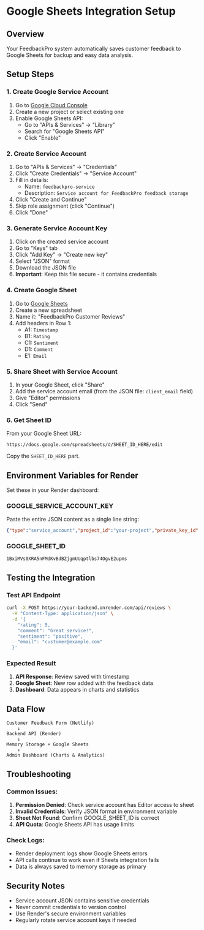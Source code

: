 # Google Sheets Integration Setup

## Overview
Your FeedbackPro system automatically saves customer feedback to Google Sheets for backup and easy data analysis.

## Setup Steps

### 1. Create Google Service Account
1. Go to [Google Cloud Console](https://console.cloud.google.com/)
2. Create a new project or select existing one
3. Enable Google Sheets API:
   - Go to "APIs & Services" → "Library"
   - Search for "Google Sheets API"
   - Click "Enable"

### 2. Create Service Account
1. Go to "APIs & Services" → "Credentials"
2. Click "Create Credentials" → "Service Account"
3. Fill in details:
   - Name: `feedbackpro-service`
   - Description: `Service account for FeedbackPro feedback storage`
4. Click "Create and Continue"
5. Skip role assignment (click "Continue")
6. Click "Done"

### 3. Generate Service Account Key
1. Click on the created service account
2. Go to "Keys" tab
3. Click "Add Key" → "Create new key"
4. Select "JSON" format
5. Download the JSON file
6. **Important**: Keep this file secure - it contains credentials

### 4. Create Google Sheet
1. Go to [Google Sheets](https://sheets.google.com)
2. Create a new spreadsheet
3. Name it: "FeedbackPro Customer Reviews"
4. Add headers in Row 1:
   - A1: `Timestamp`
   - B1: `Rating`
   - C1: `Sentiment`
   - D1: `Comment`
   - E1: `Email`

### 5. Share Sheet with Service Account
1. In your Google Sheet, click "Share"
2. Add the service account email (from the JSON file: `client_email` field)
3. Give "Editor" permissions
4. Click "Send"

### 6. Get Sheet ID
From your Google Sheet URL:
```
https://docs.google.com/spreadsheets/d/SHEET_ID_HERE/edit
```
Copy the `SHEET_ID_HERE` part.

## Environment Variables for Render

Set these in your Render dashboard:

### GOOGLE_SERVICE_ACCOUNT_KEY
Paste the entire JSON content as a single line string:
```json
{"type":"service_account","project_id":"your-project","private_key_id":"...","private_key":"-----BEGIN PRIVATE KEY-----\n...\n-----END PRIVATE KEY-----\n","client_email":"feedbackpro-service@your-project.iam.gserviceaccount.com","client_id":"...","auth_uri":"https://accounts.google.com/o/oauth2/auth","token_uri":"https://oauth2.googleapis.com/token","auth_provider_x509_cert_url":"https://www.googleapis.com/oauth2/v1/certs","client_x509_cert_url":"..."}
```

### GOOGLE_SHEET_ID
```
1BxiMVs0XRA5nFMdKvBdBZjgmUUqptlbs74OgvE2upms
```

## Testing the Integration

### Test API Endpoint
```bash
curl -X POST https://your-backend.onrender.com/api/reviews \
  -H "Content-Type: application/json" \
  -d '{
    "rating": 5,
    "comment": "Great service!",
    "sentiment": "positive",
    "email": "customer@example.com"
  }'
```

### Expected Result
1. **API Response**: Review saved with timestamp
2. **Google Sheet**: New row added with the feedback data
3. **Dashboard**: Data appears in charts and statistics

## Data Flow
```
Customer Feedback Form (Netlify)
    ↓
Backend API (Render)
    ↓
Memory Storage + Google Sheets
    ↓
Admin Dashboard (Charts & Analytics)
```

## Troubleshooting

### Common Issues:
1. **Permission Denied**: Check service account has Editor access to sheet
2. **Invalid Credentials**: Verify JSON format in environment variable
3. **Sheet Not Found**: Confirm GOOGLE_SHEET_ID is correct
4. **API Quota**: Google Sheets API has usage limits

### Check Logs:
- Render deployment logs show Google Sheets errors
- API calls continue to work even if Sheets integration fails
- Data is always saved to memory storage as primary

## Security Notes
- Service account JSON contains sensitive credentials
- Never commit credentials to version control
- Use Render's secure environment variables
- Regularly rotate service account keys if needed